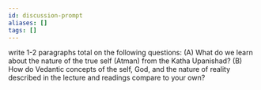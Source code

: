 ```yaml
---
id: discussion-prompt
aliases: []
tags: []
---
```


write 1-2 paragraphs total on the following questions:  (A) What do we learn about the nature of the true self (Atman) from the Katha Upanishad?  (B) How do Vedantic concepts of the self, God, and the nature of reality described in the lecture and readings compare to your own? 
